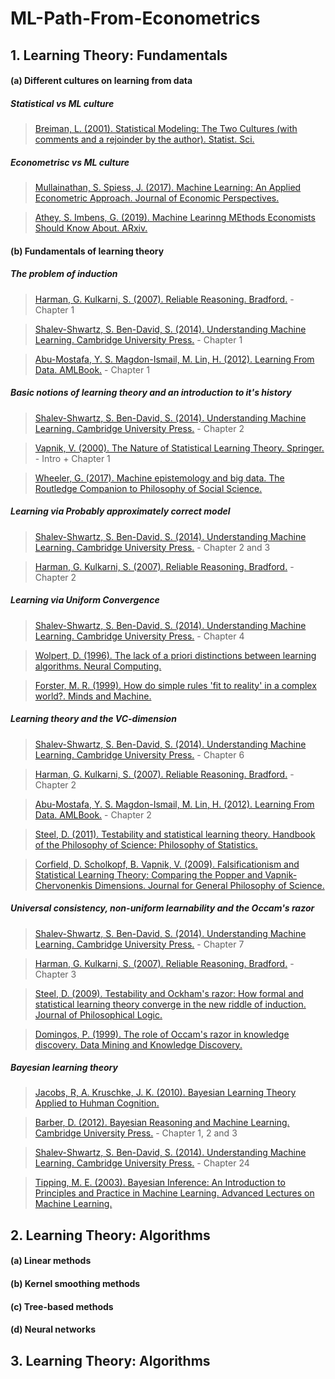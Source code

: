# ML-Path-From-Econometrics

## 1. Learning Theory: Fundamentals

#### (a) Different cultures on learning from data

##### Statistical vs ML culture
> [Breiman, L. (2001). Statistical Modeling: The Two Cultures (with comments and a rejoinder by the author). Statist. Sci.](https://projecteuclid.org/journals/statistical-science/volume-16/issue-3/Statistical-Modeling--The-Two-Cultures-with-comments-and-a/10.1214/ss/1009213726.full)

##### Econometrisc vs ML culture
> [Mullainathan, S. Spiess, J. (2017). Machine Learning: An Applied Econometric Approach. Journal of Economic Perspectives.](https://pubs.aeaweb.org/doi/pdfplus/10.1257/jep.31.2.87)

> [Athey, S. Imbens, G. (2019). Machine Learinng MEthods Economists Should Know About. ARxiv.](https://arxiv.org/pdf/1903.10075.pdf)

#### (b) Fundamentals of learning theory

##### The problem of induction
> [Harman, G. Kulkarni, S. (2007). Reliable Reasoning. Bradford.](https://mitpress.mit.edu/books/reliable-reasoning) - Chapter 1

> [Shalev-Shwartz, S. Ben-David, S. (2014). Understanding Machine Learning. Cambridge University Press.](https://www.cs.huji.ac.il/~shais/UnderstandingMachineLearning/copy.html) - Chapter 1

> [Abu-Mostafa, Y. S. Magdon-Ismail, M. Lin, H. (2012). Learning From Data. AMLBook.](https://dl.acm.org/doi/book/10.5555/2207825) - Chapter 1

##### Basic notions of learning theory and an introduction to it's history
> [Shalev-Shwartz, S. Ben-David, S. (2014). Understanding Machine Learning. Cambridge University Press.](https://www.cs.huji.ac.il/~shais/UnderstandingMachineLearning/copy.html) - Chapter 2

> [Vapnik, V. (2000). The Nature of Statistical Learning Theory. Springer.](https://link.springer.com/book/10.1007/978-1-4757-3264-1) - Intro + Chapter 1

> [Wheeler, G. (2017). Machine epistemology and big data. The Routledge Companion to Philosophy of Social Science.](https://www.routledgehandbooks.com/doi/10.4324/9781315410098.ch27)

##### Learning via Probably approximately correct model
> [Shalev-Shwartz, S. Ben-David, S. (2014). Understanding Machine Learning. Cambridge University Press.](https://www.cs.huji.ac.il/~shais/UnderstandingMachineLearning/copy.html) - Chapter 2 and 3

> [Harman, G. Kulkarni, S. (2007). Reliable Reasoning. Bradford.](https://mitpress.mit.edu/books/reliable-reasoning) - Chapter 2

##### Learning via Uniform Convergence
> [Shalev-Shwartz, S. Ben-David, S. (2014). Understanding Machine Learning. Cambridge University Press.](https://www.cs.huji.ac.il/~shais/UnderstandingMachineLearning/copy.html) - Chapter 4

> [Wolpert, D. (1996). The lack of a priori distinctions between learning algorithms. Neural Computing.](https://doi.org/10.1162/neco.1996.8.7.1341)

> [Forster, M. R. (1999). How do simple rules 'fit to reality' in a complex world?. Minds and Machine.](https://link.springer.com/articl/10.1023%2FA%3A1008304819398)

##### Learning theory and the VC-dimension
> [Shalev-Shwartz, S. Ben-David, S. (2014). Understanding Machine Learning. Cambridge University Press.](https://www.cs.huji.ac.il/~shais/UnderstandingMachineLearning/copy.html) - Chapter 6

> [Harman, G. Kulkarni, S. (2007). Reliable Reasoning. Bradford.](https://mitpress.mit.edu/books/reliable-reasoning)  - Chapter 2

> [Abu-Mostafa, Y. S. Magdon-Ismail, M. Lin, H. (2012). Learning From Data. AMLBook.](https://dl.acm.org/doi/book/10.5555/2207825) - Chapter 2

> [Steel, D. (2011). Testability and statistical learning theory. Handbook of the Philosophy of Science: Philosophy of Statistics.](https://www.sciencedirect.com/science/article/pii/B9780444518620500289?via%3Dihub)

> [Corfield, D. Scholkopf, B. Vapnik, V. (2009). Falsificationism and Statistical Learning Theory: Comparing the Popper and Vapnik-Chervonenkis Dimensions. Journal for General Philosophy of Science.](https://link.springer.com/article/10.1007%2Fs10838-009-9091-3)

##### Universal consistency, non-uniform learnability and the Occam's razor
> [Shalev-Shwartz, S. Ben-David, S. (2014). Understanding Machine Learning. Cambridge University Press.](https://www.cs.huji.ac.il/~shais/UnderstandingMachineLearning/copy.html) - Chapter 7

> [Harman, G. Kulkarni, S. (2007). Reliable Reasoning. Bradford.](https://mitpress.mit.edu/books/reliable-reasoning)  - Chapter 3

> [Steel, D. (2009). Testability and Ockham's razor: How formal and statistical learning theory converge in the new riddle of induction. Journal of Philosophical Logic.](https://link.springer.com/article/10.1007%2Fs10992-009-9111-0)

> [Domingos, P. (1999). The role of Occam's razor in knowledge discovery. Data Mining and Knowledge Discovery.](https://link.springer.com/article/10.1023%2FA%3A1009868929893)

##### Bayesian learning theory
> [Jacobs, R, A. Kruschke, J. K. (2010). Bayesian Learning Theory Applied to Huhman Cognition.](https://www2.bcs.rochester.edu/sites/robbie/JacobsKruschke_cogsci.pdf)

> [Barber, D. (2012). Bayesian Reasoning and Machine Learning. Cambridge University Press.](https://dl.acm.org/doi/book/10.5555/2207809) - Chapter 1, 2 and 3

> [Shalev-Shwartz, S. Ben-David, S. (2014). Understanding Machine Learning. Cambridge University Press.](https://www.cs.huji.ac.il/~shais/UnderstandingMachineLearning/copy.html) - Chapter 24

> [Tipping, M. E. (2003). Bayesian Inference: An Introduction to Principles and Practice in Machine Learning. Advanced Lectures on Machine Learning.](https://link.springer.com/chapter/10.1007%2F978-3-540-28650-9_3)

## 2. Learning Theory: Algorithms

#### (a) Linear methods

#### (b) Kernel smoothing methods

#### (c) Tree-based methods

#### (d) Neural networks

## 3. Learning Theory: Algorithms

